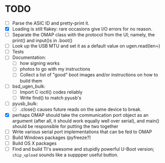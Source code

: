 TODO
=====

* [ ] Parse the ASIC ID and pretty-print it.
* [x] Loading is still flakey: rare occasions give I/O errors for no reason.
* [ ] Separate the OMAP class with the protocol from the UI; namely, the print() and input()s in .boot()
* [ ] Look up the USB MTU and set it as a default value on ugen.read(len=)
* [ ] Tests
* [ ] Documentation:
  * [ ] how signing works
  * [ ] photos to go with my instructions
  * [ ] Collect a list of "good" boot images and/or instructions on how to build them
* [ ] bsd_ugen_bulk:
  * [ ] Import C ioctl() codes reliably
  * [ ] Write find() to match pyusb's
* [ ] pyusb_bulk:
  * [ ] .close() causes future reads on the same device to break. 
* [x] perhaps OMAP should take the communication port object as an argument (after all, it should work equally well over serial), and main() should be responsible for putting the two together
* [ ] Write various serial port implementations that can be fed to OMAP
* [ ] Build Windows packages (pyfreeze?)
* [ ] Build OS X packages
* [ ] Find and build TI's awesome and stupidly powerful U-Boot version; `chip_upload` sounds like a supppper useful button.